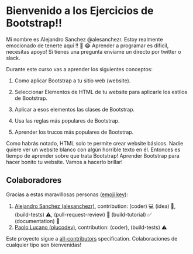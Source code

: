 # Bienvenido a los Ejercicios de Bootstrap!!

Mi nombre es Alejandro Sanchez @alesanchezr. Estoy realmente emocionado de tenerte aquí !! 🎉 😂 Aprender a programar es dificil, necesitas apoyo! Si tienes una pregunta enviame un directo por twitter o slack.

Durante este curso vas a aprender los siguientes conceptos:

1. Como aplicar Bootstrap a tu sitio web (website).

2. Seleccionar Elementos de HTML de tu website para aplicarle los estilos de Bootstrap.

3. Aplicar a esos elementos las clases de Bootstrap.

4. Usa las reglas más populares de Bootstrap.

5. Aprender los trucos más populares de Bootstrap.

Como habrás notado, HTML solo te permite crear website básicos. Nadie quiere ver un website blanco con algún horrible texto en él. Entonces es tiempo de aprender sobre que trata Bootstrap! Aprender Bootstrap para hacer bonito tu website. Vamos a hacerlo brillar!

## Colaboradores

Gracias a estas maravillosas personas ([emoji key](https://github.com/kentcdodds/all-contributors#emoji-key)):

1. [Alejandro Sanchez (alesanchezr)](https://github.com/alesanchezr), contribution: (coder) :computer: (idea) 🤔, (build-tests) :warning:, (pull-request-review) :eyes: (build-tutorial) :white_check_mark: (documentation) :book:
1. [Paolo Lucano (plucodev)](https://github.com/plucodev), contribution: (coder), (build-tests) :warning:

Este proyecto sigue a
[all-contributors](https://github.com/kentcdodds/all-contributors)
specification. Colaboraciones de cualquier tipo son bienvenidas!
